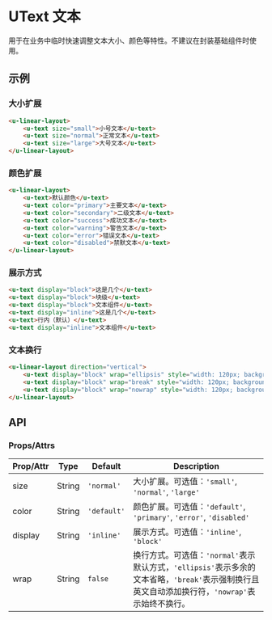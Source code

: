 # UText 文本

用于在业务中临时快速调整文本大小、颜色等特性。不建议在封装基础组件时使用。

## 示例
### 大小扩展

``` html
<u-linear-layout>
    <u-text size="small">小号文本</u-text>
    <u-text size="normal">正常文本</u-text>
    <u-text size="large">大号文本</u-text>
</u-linear-layout>
```

### 颜色扩展

``` html
<u-linear-layout>
    <u-text>默认颜色</u-text>
    <u-text color="primary">主要文本</u-text>
    <u-text color="secondary">二级文本</u-text>
    <u-text color="success">成功文本</u-text>
    <u-text color="warning">警告文本</u-text>
    <u-text color="error">错误文本</u-text>
    <u-text color="disabled">禁默文本</u-text>
</u-linear-layout>
```

### 展示方式

``` html
<u-text display="block">这是几个</u-text>
<u-text display="block">块级</u-text>
<u-text display="block">文本组件</u-text>
<u-text display="inline">这是几个</u-text>
<u-text>行内（默认）</u-text>
<u-text display="inline">文本组件</u-text>
```

### 文本换行

``` html
<u-linear-layout direction="vertical">
    <u-text display="block" wrap="ellipsis" style="width: 120px; background: #f2f3f8;">天将降大任于斯人也，必先苦其心志，劳其筋骨，饿其体肤，空乏其身，行拂乱其所为也，所以动心忍性，增益其所不能。</u-text>
    <u-text display="block" wrap="break" style="width: 120px; background: #f2f3f8;">天将降大任于斯人也，必先苦其心志，劳其筋骨，饿其体肤，空乏其身，行拂乱其所为也，所以动心忍性，增益其所不能。</u-text>
    <u-text display="block" wrap="nowrap" style="width: 120px; background: #f2f3f8;">天将降大任于斯人也，必先苦其心志，劳其筋骨，饿其体肤，空乏其身，行拂乱其所为也，所以动心忍性，增益其所不能。</u-text>
</u-linear-layout>
```

## API
### Props/Attrs

| Prop/Attr | Type | Default | Description |
| --------- | ---- | ------- | ----------- |
| size | String | `'normal'` | 大小扩展。可选值：`'small'`, `'normal'`, `'large'` |
| color | String | `'default'` | 颜色扩展。可选值：`'default'`, `'primary'`, `'error'`, `'disabled'` |
| display | String | `'inline'` | 展示方式。可选值：`'inline'`, `'block'` |
| wrap | String | `false` | 换行方式。可选值：`'normal'`表示默认方式，`'ellipsis'`表示多余的文本省略，`'break'`表示强制换行且英文自动添加换行符，`'nowrap'`表示始终不换行。 |
